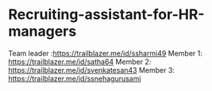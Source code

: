# Recruiting-assistant-for-HR-managers
Team leader :https://trailblazer.me/id/ssharmi49
Member 1: https://trailblazer.me/id/satha64
Member 2: https://trailblazer.me/id/svenkatesan43
Member 3: https://trailblazer.me/id/ssnehagurusami
